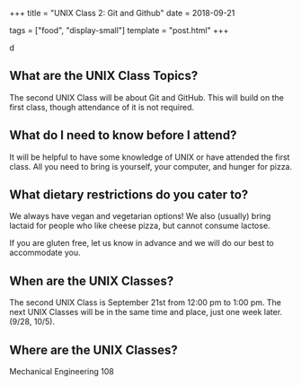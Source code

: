 +++
title = "UNIX Class 2: Git and Github"
date = 2018-09-21

tags = ["food", "display-small"]
template = "post.html"
+++

d

<!-- more -->

## What are the UNIX Class Topics?

The second UNIX Class will be about Git and GitHub. This will build on the first class, though attendance of it is not required.

## What do I need to know before I attend?

It will be helpful to have some knowledge of UNIX or have attended the first class. All you need to bring is yourself, your computer, and hunger for pizza. 

## What dietary restrictions do you cater to?

We always have vegan and vegetarian options! We also (usually) bring lactaid for people who like cheese pizza, but cannot consume lactose. 

If you are gluten free, let us know in advance and we will do our best to accommodate you.

## When are the UNIX Classes?
The second UNIX Class is September 21st from 12:00 pm to 1:00 pm. The next UNIX Classes will be in the same time and place, just one week later. (9/28, 10/5).

## Where are the UNIX Classes?
Mechanical Engineering 108
